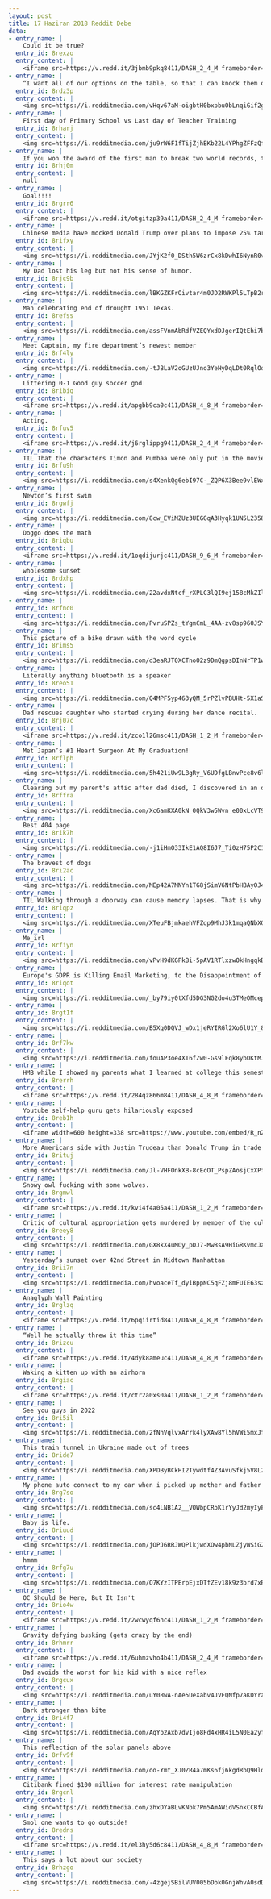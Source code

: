 ```yaml
---
layout: post
title: 17 Haziran 2018 Reddit Debe
data:
- entry_name: |
    Could it be true?
  entry_id: 8rexzo
  entry_content: |
    <iframe src=https://v.redd.it/3jbmb9pkq8411/DASH_2_4_M frameborder=0></iframe>
- entry_name: |
    “I want all of our options on the table, so that I can knock them off”
  entry_id: 8rdz3p
  entry_content: |
    <img src=https://i.redditmedia.com/vHqv67aM-oigbtH0bxpbuObLnqiGif2gA5JUtG3qB7U.jpg?s=7141390298fcf3b6807a83617a119e42 frameborder=0>
- entry_name: |
    First day of Primary School vs Last day of Teacher Training
  entry_id: 8rharj
  entry_content: |
    <img src=https://i.redditmedia.com/ju9rW6F1fTijZjhEKb22L4YPhgZFFzQf42ONEzA2kis.jpg?s=9dab083513541e7ef853cdab26aa5d0c frameborder=0>
- entry_name: |
    If you won the award of the first man to break two world records, that would make it 3 awards, and you win the award of first man to break 3 records, now you have infinite awards
  entry_id: 8rhj0m
  entry_content: |
    null
- entry_name: |
    Goal!!!!
  entry_id: 8rgrr6
  entry_content: |
    <iframe src=https://v.redd.it/otgitzp39a411/DASH_2_4_M frameborder=0></iframe>
- entry_name: |
    Chinese media have mocked Donald Trump over plans to impose 25% tariffs on $50bn worth of Chinese goods, saying wise men build bridges but fools build walls
  entry_id: 8rifxy
  entry_content: |
    <img src=https://i.redditmedia.com/JYjK2f0_DSth5W6zrCx8kDwhI6NynR0v2tSmSb92PEc.jpg?s=3e9b6c6e0d9212b29504e0fed0bbce10 frameborder=0>
- entry_name: |
    My Dad lost his leg but not his sense of humor.
  entry_id: 8rjc9b
  entry_content: |
    <img src=https://i.redditmedia.com/lBKGZKFrOivtar4m0JD2RWKPl5LTpB2rInrC49fO2ss.jpg?s=7db94ab0e4c76599562de80592c14a3f frameborder=0>
- entry_name: |
    Man celebrating end of drought 1951 Texas.
  entry_id: 8refss
  entry_content: |
    <img src=https://i.redditmedia.com/assFVnmAbRdfVZEQYxdDJgerIQtEhi7bpcmN-tYLCGM.jpg?s=bde12f7837f9eddaa6680a7f4ae3dc5c frameborder=0>
- entry_name: |
    Meet Captain, my fire department’s newest member
  entry_id: 8rf4ly
  entry_content: |
    <img src=https://i.redditmedia.com/-tJBLaV2oGUzUJno3YeHyDqLDt0RqlOqFyGbcKXThxo.jpg?s=d9c19e43a4862285fdff7f5c898b7c20 frameborder=0>
- entry_name: |
    Littering 0-1 Good guy soccer god
  entry_id: 8ribiq
  entry_content: |
    <iframe src=https://v.redd.it/apgbb9ca0c411/DASH_4_8_M frameborder=0></iframe>
- entry_name: |
    Acting.
  entry_id: 8rfuv5
  entry_content: |
    <iframe src=https://v.redd.it/j6rglippg9411/DASH_2_4_M frameborder=0></iframe>
- entry_name: |
    TIL That the characters Timon and Pumbaa were only put in the movie The Lion King because Nathan Lane and Ernie Sabella audition so well together. They had originally auditioned for the hyenas, but were so funny that Timon and Pumbaa were created for them.
  entry_id: 8rfu9h
  entry_content: |
    <img src=https://i.redditmedia.com/s4XenkQg6ebI97C-_ZQP6X3Bee9vlEWxjDTR4j5smD8.jpg?s=89efcf638c16d5a9009107eb2653d8f0 frameborder=0>
- entry_name: |
    Newton’s first swim
  entry_id: 8rgwfj
  entry_content: |
    <img src=https://i.redditmedia.com/8cw_EViMZUz3UEGGqA3Hyqk1UN5L2358tVT9Oij5HAE.jpg?s=48b6e9b2ed3ab43ee46b0526e4486860 frameborder=0>
- entry_name: |
    Doggo does the math
  entry_id: 8riqbu
  entry_content: |
    <iframe src=https://v.redd.it/1oqdijurjc411/DASH_9_6_M frameborder=0></iframe>
- entry_name: |
    wholesome sunset
  entry_id: 8rdxhp
  entry_content: |
    <img src=https://i.redditmedia.com/22avdxNtcf_rXPLC3lQI9ej158cMkZIlNrjKGbMPR7E.jpg?s=4eba5a4def2c533e262fb4e0cc90bf74 frameborder=0>
- entry_name: |
  entry_id: 8rfnc0
  entry_content: |
    <img src=https://i.redditmedia.com/PvruSPZs_tYgmCmL_4AA-zv8sp960JSYuaI4ve_02i4.png?s=75022b76c647b8991dcbf3bad9e9f421 frameborder=0>
- entry_name: |
    This picture of a bike drawn with the word cycle
  entry_id: 8rims5
  entry_content: |
    <img src=https://i.redditmedia.com/d3eaRJT0XCTnoO2z9DmQgpsDInNrTP1wDfiDvy9KN08.jpg?s=b88393383913419aff9fb04356cea075 frameborder=0>
- entry_name: |
    Literally anything bluetooth is a speaker
  entry_id: 8reo51
  entry_content: |
    <img src=https://i.redditmedia.com/Q4MPF5yp463yQM_5rPZlvPBUHt-5X1aSnxMhcoFmk_4.jpg?s=b73bd44a70e020c4f2891732d10beaa0 frameborder=0>
- entry_name: |
    Dad rescues daughter who started crying during her dance recital.
  entry_id: 8rj07c
  entry_content: |
    <iframe src=https://v.redd.it/zco1l26msc411/DASH_1_2_M frameborder=0></iframe>
- entry_name: |
    Met Japan’s #1 Heart Surgeon At My Graduation!
  entry_id: 8rflph
  entry_content: |
    <img src=https://i.redditmedia.com/5h421iUw9LBgRy_V6UDfgLBnvPce8v6lnQDUDfc0Dtc.jpg?s=d19935582d7dbe7de9a7da3bdfa7c9ab frameborder=0>
- entry_name: |
    Clearing out my parent's attic after dad died, I discovered in an old battered briefcase that from 1954 to 1957, my mum was pen pals with Peter Cushing!
  entry_id: 8rffra
  entry_content: |
    <img src=https://i.redditmedia.com/Xc6amKXA0kN_0QkV3w5Wvn_e00xLcVT9dXSDhC5x9KE.jpg?s=e535c2a55082b496a73bcac04e9c85eb frameborder=0>
- entry_name: |
    Best 404 page
  entry_id: 8rik7h
  entry_content: |
    <img src=https://i.redditmedia.com/-j1iHmO33IkE1AQ8I6J7_Ti0zH75P2C143TtqCowlpc.png?s=ec8e488f3820eac31f7ee8331c12565b frameborder=0>
- entry_name: |
    The bravest of dogs
  entry_id: 8ri2ac
  entry_content: |
    <img src=https://i.redditmedia.com/MEp42A7MNYn1TG8jSimV6NtPbHBAyOJ4mNcqDELtJiM.jpg?s=b98233f2afba05464bb7d13475061e02 frameborder=0>
- entry_name: |
    TIL Walking through a doorway can cause memory lapses. That is why sometimes when we walk into another room, we often forget why we even came there
  entry_id: 8riqpz
  entry_content: |
    <img src=https://i.redditmedia.com/XTeuFBjmkaehVFZqp9MhJ3k1mqaQNbXQVjB2ZmG_WvU.jpg?s=d76a3a1507a519e93038c4d17ce13654 frameborder=0>
- entry_name: |
    Me_irl
  entry_id: 8rfiyn
  entry_content: |
    <img src=https://i.redditmedia.com/vPvH9dKGPkBi-5pAV1RTlxzwOkHngqkB_u-ikhhuceg.jpg?s=4c26d847c420a379e8452d59289d689f frameborder=0>
- entry_name: |
    Europe's GDPR is Killing Email Marketing, to the Disappointment of No One
  entry_id: 8riqot
  entry_content: |
    <img src=https://i.redditmedia.com/_by79iy0tXfd5DG3NG2do4u3TMeOMcepUBNVfXwRSdQ.jpg?s=44885cda0df3f284ca51fef18e6c4dae frameborder=0>
- entry_name: |
  entry_id: 8rgt1f
  entry_content: |
    <img src=https://i.redditmedia.com/B5Xq0DQVJ_wDx1jeRYIRGl2Xo6lU1Y_8Rhf7E_BQpZ4.jpg?s=8c3b3a5092f6bdb139d41d20fa572c9b frameborder=0>
- entry_name: |
  entry_id: 8rf7kw
  entry_content: |
    <img src=https://i.redditmedia.com/fouAP3oe4XT6fZw0-Gs9lEqk8ybOKtMJv924d1AXMTc.jpg?s=3c95f9e4eb05936cb120c75cf22fa9aa frameborder=0>
- entry_name: |
    HMB while I showed my parents what I learned at college this semester
  entry_id: 8rerrh
  entry_content: |
    <iframe src=https://v.redd.it/284qz866m8411/DASH_4_8_M frameborder=0></iframe>
- entry_name: |
    Youtube self-help guru gets hilariously exposed
  entry_id: 8reb1h
  entry_content: |
    <iframe width=600 height=338 src=https://www.youtube.com/embed/R_nZN_15jBo?feature=oembed&enablejsapi=1 frameborder=0 allow=autoplay; encrypted-media allowfullscreen></iframe>
- entry_name: |
    More Americans side with Justin Trudeau than Donald Trump in trade spat: Ipsos poll
  entry_id: 8rituj
  entry_content: |
    <img src=https://i.redditmedia.com/Jl-VHFOnkXB-8cEcOT_PspZAosjCxXPfswdep4tNH2Y.jpg?s=ab0d5515eeaa44f77cd617be65831470 frameborder=0>
- entry_name: |
    Snowy owl fucking with some wolves.
  entry_id: 8rgmwl
  entry_content: |
    <iframe src=https://v.redd.it/kvi4f4a05a411/DASH_1_2_M frameborder=0></iframe>
- entry_name: |
    Critic of cultural appropriation gets murdered by member of the culture in question
  entry_id: 8reey8
  entry_content: |
    <img src=https://i.redditmedia.com/GX8kX4uMOy_pDJ7-Mw8sA9HiGRKvmcJXasT5SftwjTE.png?s=84cbbe5a69e4df85db4597d274cf85b9 frameborder=0>
- entry_name: |
    Yesterday’s sunset over 42nd Street in Midtown Manhattan
  entry_id: 8rii7n
  entry_content: |
    <img src=https://i.redditmedia.com/hvoaceTf_dyiBppNC5qFZj8mFUIE63szARHATOEo_GE.jpg?s=e356a10745e152ad0fe4dc4324afb68a frameborder=0>
- entry_name: |
    Anaglyph Wall Painting
  entry_id: 8rglzq
  entry_content: |
    <iframe src=https://v.redd.it/6pqiirtid8411/DASH_4_8_M frameborder=0></iframe>
- entry_name: |
    “Well he actually threw it this time”
  entry_id: 8rizcu
  entry_content: |
    <iframe src=https://v.redd.it/4dyk8ameuc411/DASH_4_8_M frameborder=0></iframe>
- entry_name: |
    Waking a kitten up with an airhorn
  entry_id: 8rgiac
  entry_content: |
    <iframe src=https://v.redd.it/ctr2a0xs0a411/DASH_1_2_M frameborder=0></iframe>
- entry_name: |
    See you guys in 2022
  entry_id: 8ri5il
  entry_content: |
    <img src=https://i.redditmedia.com/2fNhVqlvxArrk4lyXAw8Yl5hVWi5mxJf8IhiR4qnzu8.jpg?s=69a13207aa2a5a021f913d693e5fa9af frameborder=0>
- entry_name: |
    This train tunnel in Ukraine made out of trees
  entry_id: 8ride7
  entry_content: |
    <img src=https://i.redditmedia.com/XPDByBCkHI2Tywdtf4Z3AvuSfkj5V8L2LEkIq56j-Pw.jpg?s=dfd739bcfbac55d9997760e75a464059 frameborder=0>
- entry_name: |
    My phone auto connect to my car when i picked up mother and father in law...didn't notice till they pointed it out...
  entry_id: 8rg7so
  entry_content: |
    <img src=https://i.redditmedia.com/sc4LNB1A2__VOWbpCRoK1rYyJd2myIyFj1LIL5ePoRc.jpg?s=9885d8009615d4a5df504c988f784f82 frameborder=0>
- entry_name: |
    Baby is life.
  entry_id: 8riuud
  entry_content: |
    <img src=https://i.redditmedia.com/jOPJ6RRJWQPlkjwdXOw4pbNLZjyWSiG2gzNOIkTzytM.jpg?s=02611d4c0a04ea73f73e63eaabdca464 frameborder=0>
- entry_name: |
    hmmm
  entry_id: 8rfg7u
  entry_content: |
    <img src=https://i.redditmedia.com/O7KYzITPErpEjxDTfZEv18k9z3brd7xPjb1bLbRwAQM.jpg?s=a9fb09a96e3dc954ef986c4db541030b frameborder=0>
- entry_name: |
    OC Should Be Here, But It Isn't
  entry_id: 8rio4w
  entry_content: |
    <iframe src=https://v.redd.it/2wcwyqf6hc411/DASH_1_2_M frameborder=0></iframe>
- entry_name: |
    Gravity defying busking (gets crazy by the end)
  entry_id: 8rhmrr
  entry_content: |
    <iframe src=https://v.redd.it/6uhmzvho4b411/DASH_2_4_M frameborder=0></iframe>
- entry_name: |
    Dad avoids the worst for his kid with a nice reflex
  entry_id: 8rgcux
  entry_content: |
    <img src=https://i.redditmedia.com/uY08wA-nAe5UeXabv4JVEQNfp7aKDYrX0e7UcY9WI08.gif?fm=jpg&s=b1e07b5fce2819844fe607c5b372fddd frameborder=0>
- entry_name: |
    Bark stronger than bite
  entry_id: 8ri4f7
  entry_content: |
    <img src=https://i.redditmedia.com/AqYb2Axb7dvIjo8Fd4xHR4iL5N0Ea2yfARn74OUftOs.jpg?s=2e77baec1b121b24b3940e5b98d5e37a frameborder=0>
- entry_name: |
    This reflection of the solar panels above
  entry_id: 8rfv9f
  entry_content: |
    <img src=https://i.redditmedia.com/oo-Ymt_XJ0ZR4a7mKs6fj6kgdRbQ9HldUSM2oQAr1l0.jpg?s=467b6aba0193a6fa5fe769d14df713b7 frameborder=0>
- entry_name: |
    Citibank fined $100 million for interest rate manipulation
  entry_id: 8rgcnl
  entry_content: |
    <img src=https://i.redditmedia.com/zhxDYaBLvKNbk7Pm5AmAWidVSnkCCBfAan0f0xiO6N8.jpg?s=85379f668fa1f4958ec199621aa661dd frameborder=0>
- entry_name: |
    Smol one wants to go outside!
  entry_id: 8redns
  entry_content: |
    <iframe src=https://v.redd.it/el3hy5d6c8411/DASH_4_8_M frameborder=0></iframe>
- entry_name: |
    This says a lot about our society
  entry_id: 8rhzgo
  entry_content: |
    <img src=https://i.redditmedia.com/-4zgejSBilVUV005bDbk0GnjWhvA0sdD-vNV64ti6Us.jpg?s=fc04754e7766f61f29f606392014b61e frameborder=0>
---
```

